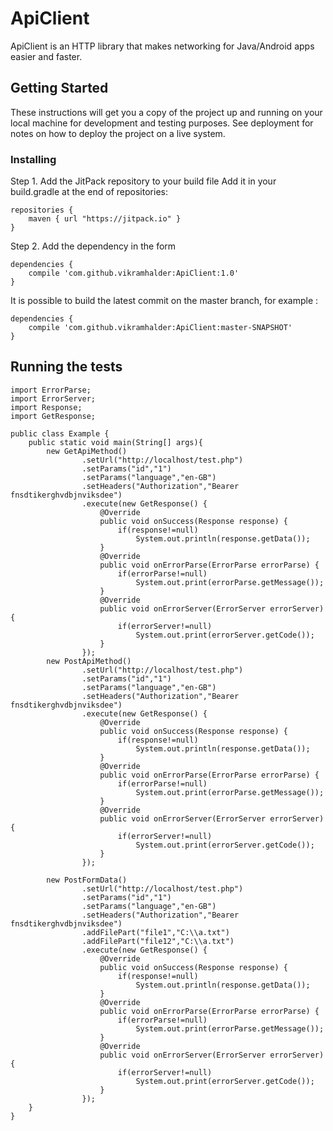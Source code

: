 # ApiClient

ApiClient is an HTTP library that makes networking for Java/Android apps easier and faster.

## Getting Started

These instructions will get you a copy of the project up and running on your local machine for development and testing purposes. See deployment for notes on how to deploy the project on a live system.

### Installing

Step 1. Add the JitPack repository to your build file Add it in your build.gradle at the end of repositories:
```
repositories {
    maven { url "https://jitpack.io" }
}
```
Step 2. Add the dependency in the form
```
dependencies { 
    compile 'com.github.vikramhalder:ApiClient:1.0'
}
```
It is possible to build the latest commit on the master branch, for example :
```
dependencies {
    compile 'com.github.vikramhalder:ApiClient:master-SNAPSHOT'
}
```
 

## Running the tests

```
import ErrorParse;
import ErrorServer;
import Response;
import GetResponse;

public class Example {
    public static void main(String[] args){
        new GetApiMethod()
                .setUrl("http://localhost/test.php")
                .setParams("id","1")
                .setParams("language","en-GB")
                .setHeaders("Authorization","Bearer fnsdtikerghvdbjnviksdee")
                .execute(new GetResponse() {
                    @Override
                    public void onSuccess(Response response) {
                        if(response!=null)
                            System.out.println(response.getData());
                    }
                    @Override
                    public void onErrorParse(ErrorParse errorParse) {
                        if(errorParse!=null)
                            System.out.print(errorParse.getMessage());
                    }
                    @Override
                    public void onErrorServer(ErrorServer errorServer) {
                        if(errorServer!=null)
                            System.out.print(errorServer.getCode());
                    }
                });
        new PostApiMethod()
                .setUrl("http://localhost/test.php")
                .setParams("id","1")
                .setParams("language","en-GB")
                .setHeaders("Authorization","Bearer fnsdtikerghvdbjnviksdee")
                .execute(new GetResponse() {
                    @Override
                    public void onSuccess(Response response) {
                        if(response!=null)
                            System.out.println(response.getData());
                    }
                    @Override
                    public void onErrorParse(ErrorParse errorParse) {
                        if(errorParse!=null)
                            System.out.print(errorParse.getMessage());
                    }
                    @Override
                    public void onErrorServer(ErrorServer errorServer) {
                        if(errorServer!=null)
                            System.out.print(errorServer.getCode());
                    }
                });

        new PostFormData()
                .setUrl("http://localhost/test.php")
                .setParams("id","1")
                .setParams("language","en-GB")
                .setHeaders("Authorization","Bearer fnsdtikerghvdbjnviksdee")
                .addFilePart("file1","C:\\a.txt")
                .addFilePart("file12","C:\\a.txt")
                .execute(new GetResponse() {
                    @Override
                    public void onSuccess(Response response) {
                        if(response!=null)
                            System.out.println(response.getData());
                    }
                    @Override
                    public void onErrorParse(ErrorParse errorParse) {
                        if(errorParse!=null)
                            System.out.print(errorParse.getMessage());
                    }
                    @Override
                    public void onErrorServer(ErrorServer errorServer) {
                        if(errorServer!=null)
                            System.out.print(errorServer.getCode());
                    }
                });
    }
}
```
